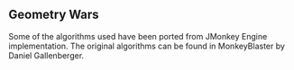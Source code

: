 ## Geometry Wars
Some of the algorithms used have been ported from JMonkey Engine implementation.
The original algorithms can be found in MonkeyBlaster by Daniel Gallenberger.